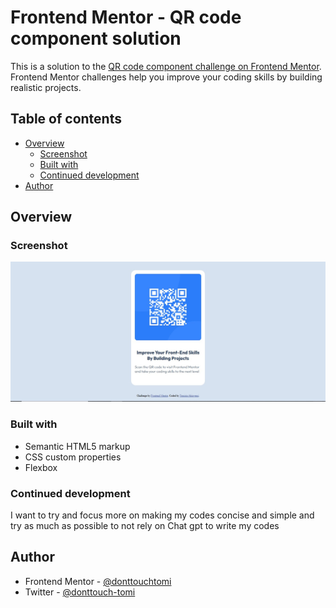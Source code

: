 # Frontend Mentor - QR code component solution

This is a solution to the [QR code component challenge on Frontend Mentor](https://www.frontendmentor.io/challenges/qr-code-component-iux_sIO_H). Frontend Mentor challenges help you improve your coding skills by building realistic projects.

## Table of contents

- [Overview](#overview)
  - [Screenshot](#screenshot)
  - [Built with](#built-with)
  - [Continued development](#continued-development)
- [Author](#author)

## Overview

### Screenshot

![](./design/desktop-design.jpg)

### Built with

- Semantic HTML5 markup
- CSS custom properties
- Flexbox

### Continued development

I want to try and focus more on making my codes concise and simple and try as much as possible to not rely on Chat gpt to write my codes

## Author

- Frontend Mentor - [@donttouchtomi](https://www.frontendmentor.io/profile/donttouchtomi)
- Twitter - [@donttouch-tomi](https://www.twitter.com/donttouch_tomi)
